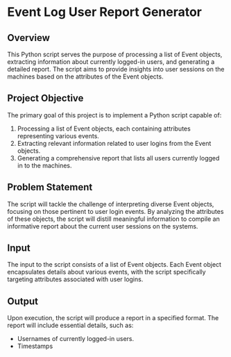 # Event Log User Report Generator

## Overview

This Python script serves the purpose of processing a list of Event objects, extracting information about currently logged-in users, and generating a detailed report. The script aims to provide insights into user sessions on the machines based on the attributes of the Event objects.

## Project Objective

The primary goal of this project is to implement a Python script capable of:

1. Processing a list of Event objects, each containing attributes representing various events.
2. Extracting relevant information related to user logins from the Event objects.
3. Generating a comprehensive report that lists all users currently logged in to the machines.

## Problem Statement

The script will tackle the challenge of interpreting diverse Event objects, focusing on those pertinent to user login events. By analyzing the attributes of these objects, the script will distill meaningful information to compile an informative report about the current user sessions on the systems.

## Input

The input to the script consists of a list of Event objects. Each Event object encapsulates details about various events, with the script specifically targeting attributes associated with user logins.

## Output

Upon execution, the script will produce a report in a specified format. The report will include essential details, such as:

- Usernames of currently logged-in users.
- Timestamps 

<!-- ## Usage

To utilize the script, follow these steps:

1. Provide the list of Event objects as input to the script.
2. Execute the script using the appropriate Python interpreter.

Example usage:

```bash
python event_log_user_report.py <input_file_path>
-->
